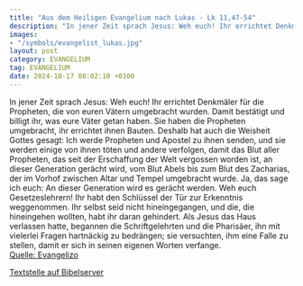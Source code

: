 ```yaml
---
title: "Aus dem Heiligen Evangelium nach Lukas - Lk 11,47-54"
description: "In jener Zeit sprach Jesus: Weh euch! Ihr errichtet Denkmäler für die Propheten, die von euren Vätern umgebracht wurden. Damit bestätigt und billigt ihr, was eure Väter getan haben. Sie haben die Propheten umgebracht, ihr errichtet ihnen Bauten. Deshalb hat auch die Weisheit Gott...."
images:
- "/symbols/evangelist_lukas.jpg"
layout: post
category: EVANGELIUM
tag: EVANGELIUM
date: 2024-10-17 08:02:10 +0100
---
```

In jener Zeit sprach Jesus: Weh euch! Ihr errichtet Denkmäler für die Propheten, die von euren Vätern umgebracht wurden.
Damit bestätigt und billigt ihr, was eure Väter getan haben. Sie haben die Propheten umgebracht, ihr errichtet ihnen Bauten.
Deshalb hat auch die Weisheit Gottes gesagt: Ich werde Propheten und Apostel zu ihnen senden, und sie werden einige von ihnen töten und andere verfolgen,
damit das Blut aller Propheten, das seit der Erschaffung der Welt vergossen worden ist, an dieser Generation gerächt wird,
vom Blut Abels bis zum Blut des Zacharias, der im Vorhof zwischen Altar und Tempel umgebracht wurde.<!--more--> Ja, das sage ich euch: An dieser Generation wird es gerächt werden.
Weh euch Gesetzeslehrern! Ihr habt den Schlüssel der Tür zur Erkenntnis weggenommen. Ihr selbst seid nicht hineingegangen, und die, die hineingehen wollten, habt ihr daran gehindert.
Als Jesus das Haus verlassen hatte, begannen die Schriftgelehrten und die Pharisäer, ihn mit vielerlei Fragen hartnäckig zu bedrängen;
sie versuchten, ihm eine Falle zu stellen, damit er sich in seinen eigenen Worten verfange.<br>
[Quelle: Evangelizo](https://evangeliumtagfuertag.org/DE/gospel)

[Textstelle auf Bibelserver](https://www.bibleserver.com/EU/Lukas11,47-54)
